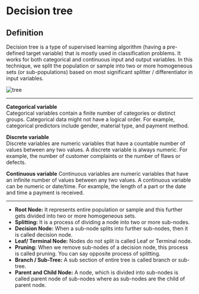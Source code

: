# Decision tree
## Definition

Decision tree is a type of supervised learning algorithm (having a pre-defined target variable) that is mostly used in classification problems. It works for both categorical and continuous input and output variables. In this technique, we split the population or sample into two or more homogeneous sets (or sub-populations) based on most significant splitter / differentiator in input variables.     


![tree](https://www.analyticsvidhya.com/wp-content/uploads/2015/01/Decision_Tree_2.png)

---
**Categorical variable**    
Categorical variables contain a finite number of categories or distinct groups. Categorical data might not have a logical order. For example, categorical predictors include gender, material type, and payment method. 

**Discrete variable**    
Discrete variables are numeric variables that have a countable number of values between any two values. A discrete variable is always numeric. For example, the number of customer complaints or the number of flaws or defects.

**Continuous variable**
Continuous variables are numeric variables that have an infinite number of values between any two values. A continuous variable can be numeric or date/time. For example, the length of a part or the date and time a payment is received.

---

* **Root Node:** It represents entire population or sample and this further gets divided into two or more homogeneous sets.
* **Splitting:** It is a process of dividing a node into two or more sub-nodes.
* **Decision Node:** When a sub-node splits into further sub-nodes, then it is called decision node.
* **Leaf/ Terminal Node:** Nodes do not split is called Leaf or Terminal node.
* **Pruning:** When we remove sub-nodes of a decision node, this process is called pruning. You can say opposite process of splitting.
* **Branch / Sub-Tree:** A sub section of entire tree is called branch or sub-tree.
* **Parent and Child Node:** A node, which is divided into sub-nodes is called parent node of sub-nodes where as sub-nodes are the child of parent node.
